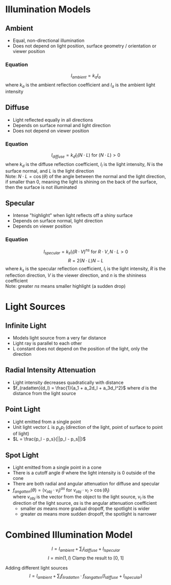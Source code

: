 # Illumination Models
## Ambient
- Equal, non-directional illumination
- Does not depend on light position, surface geometry / orientation or viewer position
### Equation
$$I_{ambient} = k_a I_a$$
where $k_a$ is the ambient reflection coefficient and $I_a$ is the ambient light intensity

## Diffuse
- Light reflected equally in all directions
- Depends on surface normal and light direction
- Does not depend on viewer position
### Equation
$$I_{diffuse} = k_d I_l (N \cdot L) \text{ for } (N \cdot L) > 0$$
where $k_d$ is the diffuse reflection coefficient, $I_l$ is the light intensity, $N$ is the surface normal, and $L$ is the light direction<br>
Note: $N \cdot L = \cos(\theta)$ of the angle between the normal and the light direction, if smaller than 0, meaning the light is shining on the back of the surface, then the surface is not illuminated

## Specular
- Intense "highlight" when light reflects off a shiny surface
- Depends on surface normal, light direction
- Depends on viewer position
### Equation
$$I_{specular} = k_s I_l (R \cdot V)^{ns} \text{ for } R \cdot V, N \cdot L > 0$$
$$R = 2(N \cdot L)N - L$$
where $k_s$ is the specular reflection coefficient, $I_l$ is the light intensity, $R$ is the reflection direction, $V$ is the viewer direction, and $n$ is the shininess coefficient<br>
Note: greater $ns$ means smaller highlight (a sudden drop)


# Light Sources
## Infinite Light
- Models light source from a very far distance
- Light ray is parallel to each other
- L constant does not depend on the position of the light, only the direction


## Radial Intensity Attenuation
- Light intensity decreases quadratically with distance
- $f_{radatten}(d_l) = \frac{1}{a_1 + a_2d_l + a_3d_l^2}$ where $d$ is the distance from the light source

## Point Light
- Light emitted from a single point
- Unit light vector $L$ is $p_sp_l$ (direction of the light, point of surface to point of light)
- $L = \frac{p_l - p_s}{||p_l - p_s||}$

## Spot Light
- Light emitted from a single point in a cone
- There is a cutoff angle $\theta$ where the light intensity is 0 outside of the cone
- There are both radial and angular attenuation for diffuse and specular
- $f_{angatten}(\theta) = (v_{obj} \cdot v_l)^{as} \text{ for } v_{obj} \cdot v_l > \cos(\theta _l)$ <br>where $v_{obj}$ is the vector from the object to the light source, $v_l$ is the direction of the light source, $as$ is the angular attenuation coefficient
    - smaller $as$ means more gradual dropoff, the spotlight is wider
    - greater $as$ means more sudden dropoff, the spotlight is narrower


# Combined Illumination Model
$$I = I_{ambient} + \sum_{l}I_{ldiffuse} + I_{lspecular}$$
$$I = min(1, I) \text{ Clamp the result to [0, 1]}$$

Adding different light sources
$$I = I_{ambient} + \sum_{l}f_{liradatten} \cdot f_{liangatten}(I_{ldiffuse} + I_{lspecular})$$

